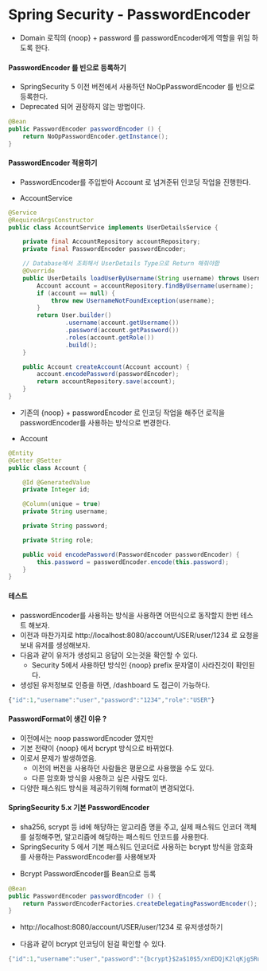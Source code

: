 # Spring Security - PasswordEncoder
- Domain 로직의 {noop} + password 를 passwordEncoder에게 역할을 위임 하도록 한다.

#### PasswordEncoder 를 빈으로 등록하기
- SpringSecurity 5 이전 버전에서 사용하던 NoOpPasswordEncoder 를 빈으로 등록한다.
- Deprecated 되어 권장하지 않는 방법이다.
```java
@Bean
public PasswordEncoder passwordEncoder () {
	return NoOpPasswordEncoder.getInstance();
}
```

#### PasswordEncoder 적용하기
- PasswordEncoder를 주입받아 Account 로 넘겨준뒤 인코딩 작업을 진행한다.

* AccountService
```java
@Service
@RequiredArgsConstructor
public class AccountService implements UserDetailsService {

    private final AccountRepository accountRepository;
    private final PasswordEncoder passwordEncoder;

    // Database에서 조회해서 UserDetails Type으로 Return 해줘야함
    @Override
    public UserDetails loadUserByUsername(String username) throws UsernameNotFoundException {
        Account account = accountRepository.findByUsername(username);
        if (account == null) {
            throw new UsernameNotFoundException(username);
        }
        return User.builder()
                .username(account.getUsername())
                .password(account.getPassword())
                .roles(account.getRole())
                .build();
    }

    public Account createAccount(Account account) {
        account.encodePassword(passwordEncoder);
        return accountRepository.save(account);
    }
}
```

- 기존의 {noop} + passwordEncoder 로 인코딩 작업을 해주던 로직을 passwordEncoder를 사용하는 방식으로 변경한다.

* Account
```java
@Entity
@Getter @Setter
public class Account {

    @Id @GeneratedValue
    private Integer id;

    @Column(unique = true)
    private String username;

    private String password;

    private String role;

    public void encodePassword(PasswordEncoder passwordEncoder) {
        this.password = passwordEncoder.encode(this.password);
    }
}
```

#### 테스트
- passwordEncoder를 사용하는 방식을 사용하면 어떤식으로 동작할지 한번 테스트 해보자.
- 이전과 마찬가지로 http://localhost:8080/account/USER/user/1234 로 요청을 보내 유저를 생성해보자.
- 다음과 같이 유저가 생성되고 응답이 오는것을 확인할 수 있다.
	- Security 5에서 사용하던 방식인 {noop} prefix 문자열이 사라진것이 확인된다.
- 생성된 유저정보로 인증을 하면, /dashboard 도 접근이 가능하다.
```javascript
{"id":1,"username":"user","password":"1234","role":"USER"}
```

#### PasswordFormat이 생긴 이유 ?
- 이전에서는 noop passwordEncoder 였지만
- 기본 전략이 {noop} 에서 bcrypt 방식으로 바뀌었다.
- 이로서 문제가 발생하였음.
	- 이전의 버전을 사용하던 사람들은 평문으로 사용했을 수도 있다.
	- 다른 암호화 방식을 사용하고 싶은 사람도 있다.
- 다양한 패스워드 방식을 제공하기위해 format이 변경되었다.


#### SpringSecurity 5.x 기본 PasswordEncoder
- sha256, scrypt 등 id에 해당하는 알고리즘 명을 주고, 실제 패스워드 인코더 객체를 설정해주면, 알고리즘에 해당하는 패스워드 인코드를 사용한다.
- SpringSecurity 5 에서 기본 패스워드 인코더로 사용하는 bcrypt 방식을 암호화를 사용하는 PasswordEncoder를 사용해보자

* Bcrypt PasswordEncoder를 Bean으로 등록
```java
@Bean
public PasswordEncoder passwordEncoder () {
	return PasswordEncoderFactories.createDelegatingPasswordEncoder();
}
```


* http://localhost:8080/account/USER/user/1234 로 유저생성하기
- 다음과 같이 bcrypt 인코딩이 된걸 확인할 수 있다.
```java
{"id":1,"username":"user","password":"{bcrypt}$2a$10$5/xnEDQjK2lqKjgSRu9YEuq8.XEuMFetQl5R6EavMXAsWV1CW3aji","role":"USER"}
```
